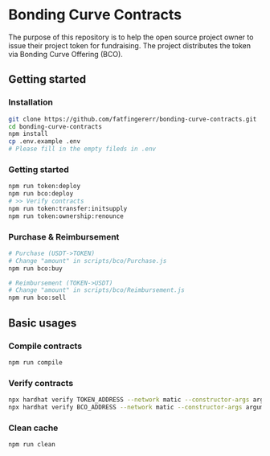 # Bonding Curve Contracts 

The purpose of this repository is to help the open source project owner to issue their project token for fundraising. The project distributes the token via Bonding Curve Offering (BCO).

## Getting started

### Installation

```sh 
git clone https://github.com/fatfingererr/bonding-curve-contracts.git
cd bonding-curve-contracts
npm install
cp .env.example .env
# Please fill in the empty fileds in .env
```

### Getting started

```sh
npm run token:deploy
npm run bco:deploy
# >> Verify contracts
npm run token:transfer:initsupply
npm run token:ownership:renounce 
```

### Purchase & Reimbursement

```sh
# Purchase (USDT->TOKEN)
# Change "amount" in scripts/bco/Purchase.js
npm run bco:buy

# Reimbursement (TOKEN->USDT)
# Change "amount" in scripts/bco/Reimbursement.js
npm run bco:sell
```

## Basic usages

### Compile contracts

```sh
npm run compile
```

### Verify contracts

```sh
npx hardhat verify TOKEN_ADDRESS --network matic --constructor-args arguments/ERC20Token.js
npx hardhat verify BCO_ADDRESS --network matic --constructor-args arguments/BondingCurveOffering.js
```

### Clean cache

```sh
npm run clean
```